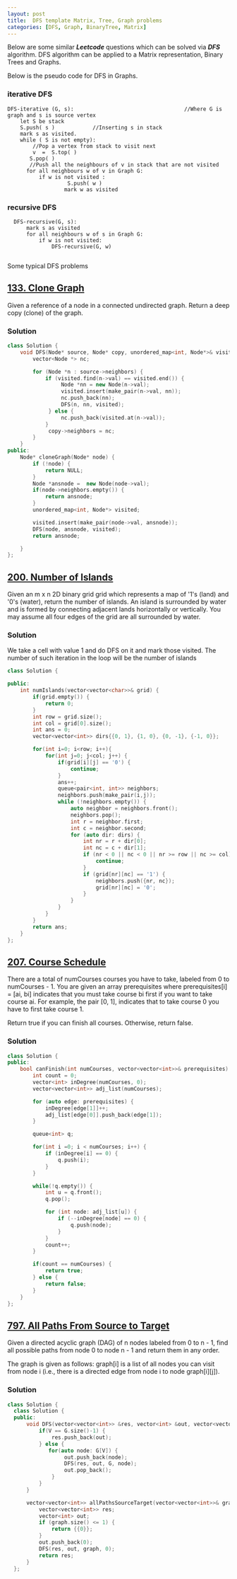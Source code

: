 ```yaml
---
layout: post
title:  DFS template Matrix, Tree, Graph problems
categories: [DFS, Graph, BinaryTree, Matrix]
---
```


Below are some similar ***Leetcode*** questions which can be solved via ***DFS*** algorithm.
DFS algorithm can be applied to a Matrix representation, Binary Trees and Graphs.

Below is the pseudo code for DFS in Graphs.
### iterative DFS
```
DFS-iterative (G, s):                                   //Where G is graph and s is source vertex
    let S be stack
    S.push( s )            //Inserting s in stack
    mark s as visited.
    while ( S is not empty):
        //Pop a vertex from stack to visit next
        v  =  S.top( )
       S.pop( )
       //Push all the neighbours of v in stack that are not visited   
      for all neighbours w of v in Graph G:
          if w is not visited :
                   S.push( w )             
                  mark w as visited
```
### recursive DFS
```
  DFS-recursive(G, s):
      mark s as visited
      for all neighbours w of s in Graph G:
          if w is not visited:
              DFS-recursive(G, w)


```
Some typical DFS problems


## [133. Clone Graph](https://leetcode.com/problems/clone-graph/)
Given a reference of a node in a connected undirected graph.
Return a deep copy (clone) of the graph.

### Solution

```c++
class Solution {
    void DFS(Node* source, Node* copy, unordered_map<int, Node*>& visited) {
        vector<Node *> nc;

        for (Node *n : source->neighbors) {
            if (visited.find(n->val) == visited.end()) {
                 Node *nn = new Node(n->val);
                 visited.insert(make_pair(n->val, nn));
                 nc.push_back(nn);
                 DFS(n, nn, visited);
             } else {
                 nc.push_back(visited.at(n->val));
            }     
             copy->neighbors = nc;
        }
    }
public:
    Node* cloneGraph(Node* node) {
        if (!node) {
            return NULL;
        }
        Node *ansnode =  new Node(node->val);
        if(node->neighbors.empty()) {
            return ansnode;
        }
        unordered_map<int, Node*> visited;

        visited.insert(make_pair(node->val, ansnode));
        DFS(node, ansnode, visited);
        return ansnode;

    }
};
```

## [200. Number of Islands](https://leetcode.com/problems/number-of-islands/)
Given an m x n 2D binary grid grid which represents a map of '1's (land) and '0's (water), return the number of islands.
An island is surrounded by water and is formed by connecting adjacent lands horizontally or vertically. You may assume all four edges of the grid are all surrounded by water.

### Solution

We take a cell with value 1 and do DFS on it and mark those visited. The number of such iteration in the loop will be the number of islands

```c++
class Solution {

public:
    int numIslands(vector<vector<char>>& grid) {
        if(grid.empty()) {
            return 0;
        }
        int row = grid.size();
        int col = grid[0].size();
        int ans = 0;
        vector<vector<int>> dirs{{0, 1}, {1, 0}, {0, -1}, {-1, 0}};

        for(int i=0; i<row; i++){
            for(int j=0; j<col; j++) {
                if(grid[i][j] == '0') {
                    continue;
                }
                ans++;
                queue<pair<int, int>> neighbors;
                neighbors.push(make_pair(i,j));
                while (!neighbors.empty()) {
                    auto neighbor = neighbors.front();
                    neighbors.pop();
                    int r = neighbor.first;
                    int c = neighbor.second;
                    for (auto dir: dirs) {
                        int nr = r + dir[0];
                        int nc = c + dir[1];
                        if (nr < 0 || nc < 0 || nr >= row || nc >= col) {
                            continue;
                        }
                        if (grid[nr][nc] == '1') {
                            neighbors.push({nr, nc});
                            grid[nr][nc] = '0';
                        }
                    }
                }
            }
        }
        return ans;
    }
};
```

## [207. Course Schedule](https://leetcode.com/problems/course-schedule/)
There are a total of numCourses courses you have to take, labeled from 0 to numCourses - 1.
You are given an array prerequisites where prerequisites[i] = [ai, bi] indicates that you must take course bi first if you want to take course ai.
For example, the pair [0, 1], indicates that to take course 0 you have to first take course 1.

Return true if you can finish all courses. Otherwise, return false.
###  Solution


```c++
class Solution {
public:
    bool canFinish(int numCourses, vector<vector<int>>& prerequisites) {
        int count = 0;
        vector<int> inDegree(numCourses, 0);
        vector<vector<int>> adj_list(numCourses);

        for (auto edge: prerequisites) {
            inDegree[edge[1]]++;
            adj_list[edge[0]].push_back(edge[1]);
        }

        queue<int> q;

        for(int i =0; i < numCourses; i++) {
            if (inDegree[i] == 0) {
                q.push(i);
            }
        }

        while(!q.empty()) {
            int u = q.front();
            q.pop();

            for (int node: adj_list[u]) {
                if (--inDegree[node] == 0) {
                    q.push(node);
                }
            }  
            count++;
        }

        if(count == numCourses) {
            return true;
        } else {
            return false;
        }  
    }
};
```

## [797. All Paths From Source to Target](https://leetcode.com/problems/all-paths-from-source-to-target/)
Given a directed acyclic graph (DAG) of n nodes labeled from 0 to n - 1, find all possible paths from node 0 to node n - 1 and return them in any order.

The graph is given as follows: graph[i] is a list of all nodes you can visit from node i (i.e., there is a directed edge from node i to node graph[i][j]).

### Solution


```c++
class Solution {
  class Solution {
  public:
      void DFS(vector<vector<int>> &res, vector<int> &out, vector<vector<int>> &G, int V) {
          if(V == G.size()-1) {
              res.push_back(out);
          } else {
             for(auto node: G[V]) {
                  out.push_back(node);
                  DFS(res, out, G, node);
                  out.pop_back();
              }
          }
      }

      vector<vector<int>> allPathsSourceTarget(vector<vector<int>>& graph) {      
          vector<vector<int>> res;
          vector<int> out;
          if (graph.size() <= 1) {
              return {{0}};
          }
          out.push_back(0);
          DFS(res, out, graph, 0);
          return res;
      }
  };
```
